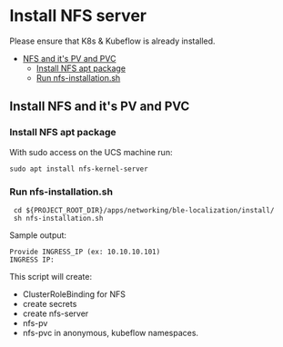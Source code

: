 
# Install NFS server

Please ensure that K8s & Kubeflow is already installed.

- [NFS and it's PV and PVC](#nfs)
    * [Install NFS apt package](#nfs-apt-package)
    * [Run nfs-installation.sh](#run-nfs-installationsh)

## <a id=nfs></a> Install NFS and it's PV and PVC

### <a id=nfs-apt-package></a> Install NFS apt package
With sudo access on the UCS machine run:

	sudo apt install nfs-kernel-server
	
### <a id=run-nfs-installationsh></a> Run nfs-installation.sh 
     cd ${PROJECT_ROOT_DIR}/apps/networking/ble-localization/install/
     sh nfs-installation.sh

Sample output:<br>
```
Provide INGRESS_IP (ex: 10.10.10.101)
INGRESS IP:
```

This script will create:

- ClusterRoleBinding for NFS
- create secrets
- create nfs-server
- nfs-pv
- nfs-pvc in anonymous, kubeflow namespaces.
